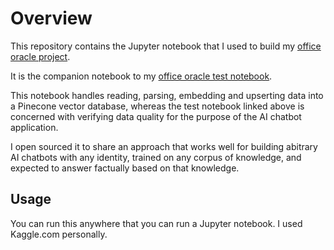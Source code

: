 # Overview

This repository contains the Jupyter notebook that I used to build my [office oracle project](https://github.com/zackproser/office-oracle).

It is the companion notebook to my [office oracle test notebook](https://github.com/zackproser/office-oracle-db-test-notebook).

This notebook handles reading, parsing, embedding and upserting data into a Pinecone vector database, whereas the test notebook linked above
is concerned with verifying data quality for the purpose of the AI chatbot application.

I open sourced it to share an approach that works well for building abitrary AI chatbots with any identity, trained on any 
corpus of knowledge, and expected to answer factually based on that knowledge. 

## Usage 

You can run this anywhere that you can run a Jupyter notebook. I used Kaggle.com personally. 

